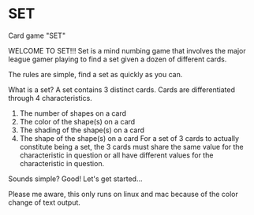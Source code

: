 # SET
Card game "SET"

WELCOME TO SET!!!
Set is a mind numbing game that involves the major league gamer playing to
find a set given a dozen of different cards.

The rules are simple, find a set as quickly as you can.

What is a set?
A set contains 3 distinct cards. Cards are differentiated through
4 characteristics.
1. The number of shapes on a card
2. The color of the shape(s) on a card
3. The shading of the shape(s) on a card
4. The shape of the shape(s) on a card
For a set of 3 cards to actually constitute being a set, the 3 cards must
share the same value for the characteristic in question or all have different
values for the characteristic in question.

Sounds simple?
Good!
Let's get started...

Please me aware, this only runs on linux and mac
because of the color change of text output.
